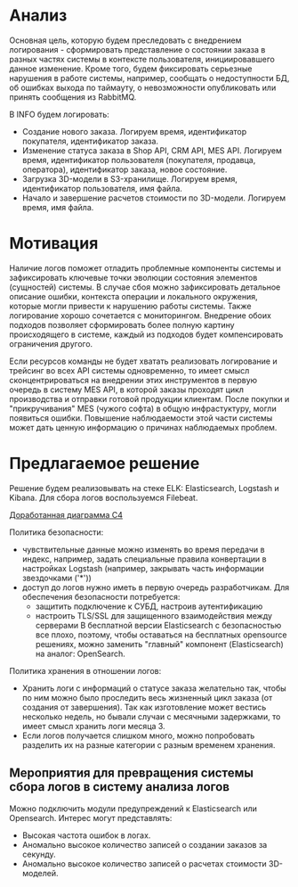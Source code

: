# Анализ

Основная цель, которую будем преследовать с внедрением логирования - сформировать представление о состоянии заказа в разных частях системы в контексте пользователя, инициировавшего данное изменение. Кроме того, будем фиксировать серьезные нарушения в работе системы, например, сообщать о недоступности БД, об ошибках выхода по таймауту, о невозможности опубликовать или принять сообщения из RabbitMQ.

В INFO будем логировать:

- Создание нового заказа. Логируем время, идентификатор покупателя, идентификатор заказа.
- Изменение статуса заказа в Shop API, CRM API, MES API. Логируем время, идентификатор пользователя (покупателя, продавца, оператора), идентификатор заказа, новое состояние.
- Загрузка 3D-модели в S3-хранилище. Логируем время, идентификатор пользователя, имя файла.
- Начало и завершение расчетов стоимости по 3D-модели. Логируем время, имя файла.

# Мотивация

Наличие логов поможет отладить проблемные компоненты системы и зафиксировать ключевые точки эволюции состояния элементов (сущностей) системы.
В случае сбоя можно зафиксировать детальное описание ошибки, контекста операции и локального окружения, которые могли привести к нарушению работы системы.
Также логирование хорошо сочетается с мониторингом. Внедрение обоих подходов позволяет сформировать более полную картину происходящего в системе, каждый из подходов будет компенсировать ограничения другого.

Если ресурсов команды не будет хватать реализовать логирование и трейсинг во всех API системы одновременно, то имеет смысл сконцентрироваться на внедрении этих инструментов в первую очередь в систему MES API, в которой заказы проходят цикл производства и отправки готовой продукции клиентам. После покупки и "прикручивания" MES (чужого софта) в общую инфрастуктуру, могли появиться ошибки. Повышение наблюдаемости этой части системы может дать ценную информацию о причинах наблюдаемых проблем.

# Предлагаемое решение

Решение будем реализовывать на стеке ELK: Elasticsearch, Logstash и Kibana. Для сбора логов воспользуемся Filebeat.

[Доработанная диаграмма С4](./jewerly_c4_model.drawio)

Политика безопасности:

- чувствительные данные можно изменять во время передачи в индекс, например, задать специальные правила конвертации в настройках Logstash (например, закрывать часть информации звездочками ('*'))
- доступ до логов нужно иметь в первую очередь разработчикам. Для обеспечения безопасности потребуется:
    - защитить подключение к СУБД, настроив аутентификацию
    - настроить TLS/SSL для защищенного взаимодействия между серверами
В бесплатной версии Elasticsearch с безопасностью все плохо, поэтому, чтобы оставаться на бесплатных opensource решениях, можно заменить "главный" компонент (Elasticsearch) на аналог: OpenSearch.

Политика хранения в отношении логов:

- Хранить логи с информаций о статусе заказа желательно так, чтобы по ним можно было проследить весь жизненный цикл заказа (от создания от завершения). Так как изготовление может вестись несколько недель, но бывали случаи с месячными задержками, то имеет смысл хранить логи месяца 3.
- Если логов получается слишком много, можно попробовать разделить их на разные категории с разным временем хранения.

## Мероприятия для превращения системы сбора логов в систему анализа логов

Можно подключить модули предупреждений к Elasticsearch или Opensearch. Интерес могут представлять:
- Высокая частота ошибок в логах.
- Аномально высокое количество записей о создании заказов за секунду.
- Аномально высокое количество записей о расчетах стоимости 3D-моделей.